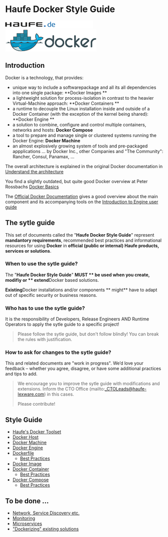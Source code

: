 # **Haufe Docker Style Guide**

![Haufe](images/logo-haufede.png) 
![Docker](images/docker-logo.png)

## Introduction

Docker is a technology, that provides:

- unique way to include a softwarepackage and all its all dependencies into one single package: **Docker Images **
- a lightweight solution for process-isolation in contrast to the heavier Virtual-Machine approach: **Docker Containers **
- a runtime to decouple the Linux installation inside and outside of a Docker Container (with the exception of the kernel being shared): **Docker Engine **
- a solution to combine, configure and control multiple containers, networks and hosts: **Docker Compose**
- a tool to prepare and manage single or clustered systems running the Docker Engine: **Docker Machine**
- an almost explosively growing system of tools and pre-packaged appplications ... by Docker Inc., other Companies and "The Community": Rancher, Consul, Panamax, ...

The overall architecture is explained in the original Docker documentation in [Understand the architecture](https://docs.docker.com/engine/understanding-docker/)

You find a slightly outdated, but quite good Docker overview at Peter Rossbachs [Docker Basics](https://github.com/rossbachp/docker-basics/blob/master/slides.md)

The [Official Docker Documentation](https://docs.docker.com/) gives a good overview about the main component and its accompanying tools on the [Introduction to Engine user guide](https://docs.docker.com/engine/userguide/intro/)

## The sytle guide

This set of documents called the "**Haufe Docker Style Guide**" represent **mandantory requirements**, recommended best practices and informational resources for using **Docker** in **official (public or internal) Haufe products, services or solutions**.

### When to use the sytle guide?

The "**Haufe Docker Style Guide**" **MUST ** be used when you **create**, **modifiy** or ** extend**Docker based solutions.

**Existing**Docker installations and/or components ** might** have to adapt out of specific security or business reasons.

### Who has to use the sytle guide?
It is the responsibility of Developers, Release Engineers AND Runtime Operators to apply the sytle guide to a specific project!
	
>	Please follow the sytle guide, but don't follow blindly!
>	You can break the rules with justification.

### How to ask for changes to the sytle guide?
This and related documents are "work in progress". We’d love your feedback – whether you agree, disagree, or have some additional practices and tips to add.

>	We encourage you to improve the sytle guide with modifications and extensions.
>	Inform the CTO Office (mailto:_CTOLeads@haufe-lexware.com) in this cases.
>
>	Please contribute!

## **Style Guide**
- [Haufe's Docker Toolset](HaufeDockerToolset.md)
- [Docker Host](DockerHost.md)
- [Docker Machine](DockerMachine.md)
- [Docker Engine](DockerEngine.md)
- [Dockerfile](Dockerfile.md)
	- [Best Practices](BestPracticesDockerfile.md)
- [Docker Image](DockerImage.md)
- [Docker Container](DockerContainer.md)
	- [Best Practices](BestPracticesContainer.md)
- [Docker Compose](DockerCompose.md)
	- [Best Practices](BestPracticesCompose.md)

## To be done ...
- [Network, Service Discovery etc.](.md)
- [Monitoring](.md)
- [Microservices](.md)
- ["Dockerizing" existing solutions](.md)
